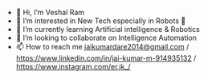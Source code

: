- 👋 Hi, I’m Veshal Ram
- 👀 I’m interested in New Tech especially in Robots 🤖
- 🌱 I’m currently learning Artificial intelligence & Robotics
- 💞️ I’m looking to collaborate on Intelligence Automation
- 📫 How to reach me jaikumardare2014@gmail.com / https://www.linkedin.com/in/jai-kumar-m-914935132 / https://www.instagram.com/er.jk_/

<!---
er-jk/er-jk is a ✨ special ✨ repository because its `README.md` (this file) appears on your GitHub profile.
You can click the Preview link to take a look at your changes.
--->
